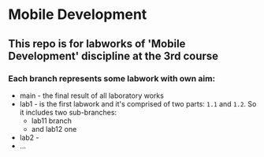 # Mobile Development

## This repo is for labworks of 'Mobile Development' discipline at the 3rd course

### Each branch represents some labwork with own aim:
- main - the final result of all laboratory works
- lab1 - is the first labwork and it's comprised of two parts: ```1.1``` and ```1.2```. So it includes two sub-branches:
  - lab11 branch
  - and lab12 one
- lab2 - 
- ...


